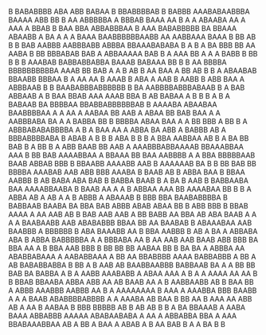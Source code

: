   B    BABABBBB ABA ABB BABAA  B  BBABBBBAB B BABBB AAABABAABBBA BAAAA  ABB  BB B AA ABBBBBA  A  BBBAB BAAA AA B A A   ABAABA AA A   AAA A BBAB B BAA BBA ABBABBBAA B AAA BABABBBBB BA BBAAA  ABAABB A  BA A  A A BAAA BAABBBBBBAABB AA AABBAAA BAAA B BB AB B B  BAB AABBB  AABBBABB ABBBA BBAAABABABA B  A B A  BA BBB  BB AA AABA    B  BB BBBABAB BAB A  ABBAAAAA  BAB  B A  AAA  BB A  A A BABB B BB B B   B  AAABAB BABBABBABBA BAAAB  BABAAA BB B B  AA  BBBBA BBBBBBBBBBA AAAB BB BAB A A B AB B  AA  BAA  A BB   AB B B A  ABAABAB BBAABB    BBBAA B   A AA   AA B AAAB B ABA A AAB  B   AABB  B  ABB   BAA A  ABBBAAB B B  BAABABBBABBBBBB  B BA AABBBBABBBABAAB    B A    BAB ABBAAB A B BAA  BBAB AAA   AAAB   BBA B  AB BABAA  A B B B A   B A  BABAAB   BA BBBBAA BBABBABBBBBBAB B AAAABA   ABAABAA  BAABBBBAA A A AA  A AABAA BB AAB A ABAA   BB BAB   BAA A A AABBBABA  BA  A   A      BABBA  BB B    BBBBA  ABAA BAA A   A BB   BBB  A BB B A ABBBABABABBBBA  A  B A BAA    AA A ABBA  BA  ABB   A BABBB  AB A  BBBABBBBABA B ABAB A B B B   ABA B B B A  BBA AABBAA AB   B  A BA BB   BAB  B A  BB B A ABB   BAAB BB  AAB A  AAABBBABBAAAAB   BBAAABBAA    AAA  B BB BAB AAAABBAA A   BBAAA BB BAA AABBBB A A   BBA BBBBBAAB BAAB ABBAB BBB B BBAABB AAAABB   AAB  B AAAAAAB  BA B B BB BAB BB   BBBBA  AAABAB  AAB ABB  BBB AAABA B   BAAB   AB B ABBA BAA B   BBAA  AABBB B AB BABA ABA BAB B BABBA  BAAB  B  A BA    B AAB B BABBAABA BAA  AAAABBAABA  B BAAB  AA  A  A B ABBAA AAA BB AAAABAA BB B B A  ABBA  AB A AB A A B  ABBB A   ABAAAB B BBB BBA  BAABABBBBA B BABBAAB  BAABA BA  BBA BAB  ABBB ABAB ABAA BB B ABB BBB B BBAB AAAA A  AA AAB AB  B   BAB AAB AAB    A  BB  BABB  AA  BBA  AB   ABA BAAB A A A A BAABAABB AAB ABABABBB BBAA BB  AA  BAABAB  B ABAAABAA AAB BAABBB   A BBBBBB  B    ABA BAAABB AA B BBA AABBB B AB   A BA        A  ABBABA ABA  B  ABBA BABBBBBA A A BBBABA AA  B   AA AAB AAB BAAB  ABB BBB BA  BBA AA A B BBA  AAB BBB B BB BB BB  AABAA  BB B  BA BA A ABBBA  AA  ABABBABAAA A  AABABBAAA  A BB AA BBABBBB  AAAA BABBABBB A BB A  AB BABABBABBA B  BB  A  B AAB   AB BAABBAABBB  BABBAAB BA A  A BB BB BAB BA  BABBA  A  B A AABB AAABABB  A ABAA AAA A B A A AAAA AA AA B B   BBAB BBAABA ABBA ABB AA AB  BAAB AA A B  AABBAABB    AB B BAA BB A  ABBB AAABBB AABBB AA  B A AAAAAAAA B AAA A  AAABBA  BBB BAABB      A A A   BAAB ABABBBBABBBB A A AAABA  AB  BAA B BB  AA  B AAA  AA ABB  AB A  AA  B AABAA  B   BBB  BBBBB AB  B   AB AB  B B  A BA BBAAAB A AABA  BAAA ABBABBB AAAAA ABABAABABA  A AA A ABBABBA BBA A  AAA  BBABAAABBAA AB   A BB A BAA A ABAB A B AA BAB    B A A BA B B